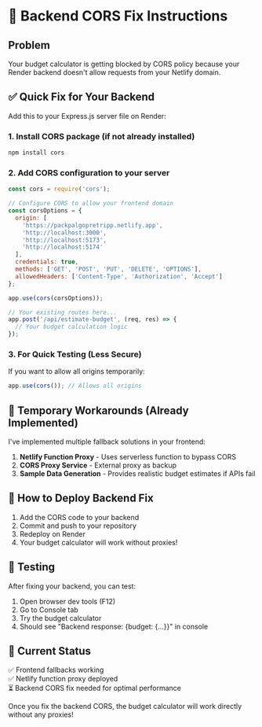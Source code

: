 # 🔧 Backend CORS Fix Instructions

## Problem
Your budget calculator is getting blocked by CORS policy because your Render backend doesn't allow requests from your Netlify domain.

## ✅ Quick Fix for Your Backend

Add this to your Express.js server file on Render:

### 1. Install CORS package (if not already installed)
```bash
npm install cors
```

### 2. Add CORS configuration to your server
```javascript
const cors = require('cors');

// Configure CORS to allow your frontend domain
const corsOptions = {
  origin: [
    'https://packpalgopretripp.netlify.app',
    'http://localhost:3000',
    'http://localhost:5173',
    'http://localhost:5174'
  ],
  credentials: true,
  methods: ['GET', 'POST', 'PUT', 'DELETE', 'OPTIONS'],
  allowedHeaders: ['Content-Type', 'Authorization', 'Accept']
};

app.use(cors(corsOptions));

// Your existing routes here...
app.post('/api/estimate-budget', (req, res) => {
  // Your budget calculation logic
});
```

### 3. For Quick Testing (Less Secure)
If you want to allow all origins temporarily:
```javascript
app.use(cors()); // Allows all origins
```

## 🚀 Temporary Workarounds (Already Implemented)

I've implemented multiple fallback solutions in your frontend:

1. **Netlify Function Proxy** - Uses serverless function to bypass CORS
2. **CORS Proxy Service** - External proxy as backup
3. **Sample Data Generation** - Provides realistic budget estimates if APIs fail

## 🔄 How to Deploy Backend Fix

1. Add the CORS code to your backend
2. Commit and push to your repository
3. Redeploy on Render
4. Your budget calculator will work without proxies!

## 🧪 Testing

After fixing your backend, you can test:
1. Open browser dev tools (F12)
2. Go to Console tab
3. Try the budget calculator
4. Should see "Backend response: {budget: {...}}" in console

## 📝 Current Status

✅ Frontend fallbacks working  
✅ Netlify function proxy deployed  
⏳ Backend CORS fix needed for optimal performance  

Once you fix the backend CORS, the budget calculator will work directly without any proxies!